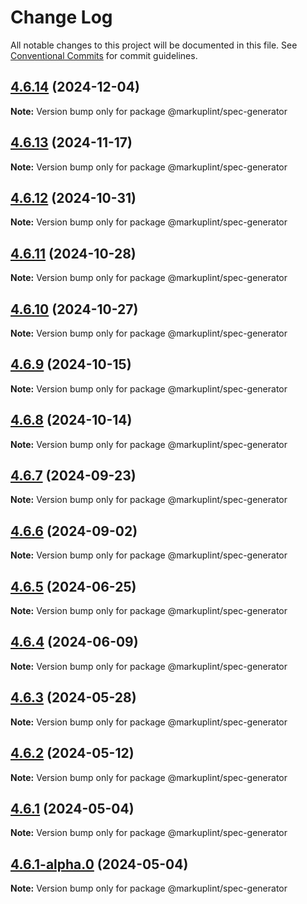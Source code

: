 # Change Log

All notable changes to this project will be documented in this file.
See [Conventional Commits](https://conventionalcommits.org) for commit guidelines.

## [4.6.14](https://github.com/markuplint/markuplint/compare/@markuplint/spec-generator@4.6.13...@markuplint/spec-generator@4.6.14) (2024-12-04)

**Note:** Version bump only for package @markuplint/spec-generator

## [4.6.13](https://github.com/markuplint/markuplint/compare/@markuplint/spec-generator@4.6.12...@markuplint/spec-generator@4.6.13) (2024-11-17)

**Note:** Version bump only for package @markuplint/spec-generator

## [4.6.12](https://github.com/markuplint/markuplint/compare/@markuplint/spec-generator@4.6.11...@markuplint/spec-generator@4.6.12) (2024-10-31)

**Note:** Version bump only for package @markuplint/spec-generator

## [4.6.11](https://github.com/markuplint/markuplint/compare/@markuplint/spec-generator@4.6.10...@markuplint/spec-generator@4.6.11) (2024-10-28)

**Note:** Version bump only for package @markuplint/spec-generator

## [4.6.10](https://github.com/markuplint/markuplint/compare/@markuplint/spec-generator@4.6.9...@markuplint/spec-generator@4.6.10) (2024-10-27)

**Note:** Version bump only for package @markuplint/spec-generator

## [4.6.9](https://github.com/markuplint/markuplint/compare/@markuplint/spec-generator@4.6.8...@markuplint/spec-generator@4.6.9) (2024-10-15)

**Note:** Version bump only for package @markuplint/spec-generator

## [4.6.8](https://github.com/markuplint/markuplint/compare/@markuplint/spec-generator@4.6.7...@markuplint/spec-generator@4.6.8) (2024-10-14)

**Note:** Version bump only for package @markuplint/spec-generator

## [4.6.7](https://github.com/markuplint/markuplint/compare/@markuplint/spec-generator@4.6.6...@markuplint/spec-generator@4.6.7) (2024-09-23)

**Note:** Version bump only for package @markuplint/spec-generator

## [4.6.6](https://github.com/markuplint/markuplint/compare/@markuplint/spec-generator@4.6.5...@markuplint/spec-generator@4.6.6) (2024-09-02)

**Note:** Version bump only for package @markuplint/spec-generator

## [4.6.5](https://github.com/markuplint/markuplint/compare/@markuplint/spec-generator@4.6.4...@markuplint/spec-generator@4.6.5) (2024-06-25)

**Note:** Version bump only for package @markuplint/spec-generator

## [4.6.4](https://github.com/markuplint/markuplint/compare/@markuplint/spec-generator@4.6.3...@markuplint/spec-generator@4.6.4) (2024-06-09)

**Note:** Version bump only for package @markuplint/spec-generator

## [4.6.3](https://github.com/markuplint/markuplint/compare/@markuplint/spec-generator@4.6.2...@markuplint/spec-generator@4.6.3) (2024-05-28)

**Note:** Version bump only for package @markuplint/spec-generator

## [4.6.2](https://github.com/markuplint/markuplint/compare/@markuplint/spec-generator@4.6.1...@markuplint/spec-generator@4.6.2) (2024-05-12)

**Note:** Version bump only for package @markuplint/spec-generator

## [4.6.1](https://github.com/markuplint/markuplint/compare/@markuplint/spec-generator@4.6.1-alpha.0...@markuplint/spec-generator@4.6.1) (2024-05-04)

**Note:** Version bump only for package @markuplint/spec-generator

## [4.6.1-alpha.0](https://github.com/markuplint/markuplint/compare/@markuplint/spec-generator@4.6.0...@markuplint/spec-generator@4.6.1-alpha.0) (2024-05-04)

**Note:** Version bump only for package @markuplint/spec-generator
